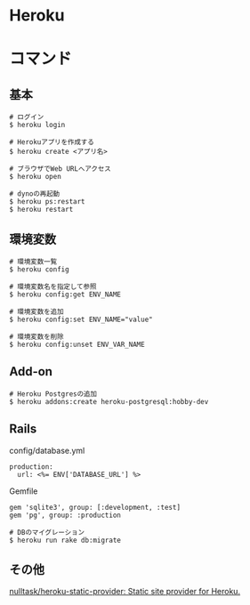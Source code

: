 # Heroku

# コマンド

## 基本

```
# ログイン
$ heroku login

# Herokuアプリを作成する
$ heroku create <アプリ名>

# ブラウザでWeb URLへアクセス
$ heroku open

# dynoの再起動
$ heroku ps:restart
$ heroku restart
```

## 環境変数

```
# 環境変数一覧
$ heroku config

# 環境変数名を指定して参照
$ heroku config:get ENV_NAME

# 環境変数を追加
$ heroku config:set ENV_NAME="value"

# 環境変数を削除
$ heroku config:unset ENV_VAR_NAME
```

## Add-on

```
# Heroku Postgresの追加
$ heroku addons:create heroku-postgresql:hobby-dev
```

## Rails


config/database.yml

```
production:
  url: <%= ENV['DATABASE_URL'] %>
```

Gemfile

```
gem 'sqlite3', group: [:development, :test]
gem 'pg', group: :production
```

```
# DBのマイグレーション
$ heroku run rake db:migrate
```

## その他

[nulltask/heroku\-static\-provider: Static site provider for Heroku\.](https://github.com/nulltask/heroku-static-provider)
